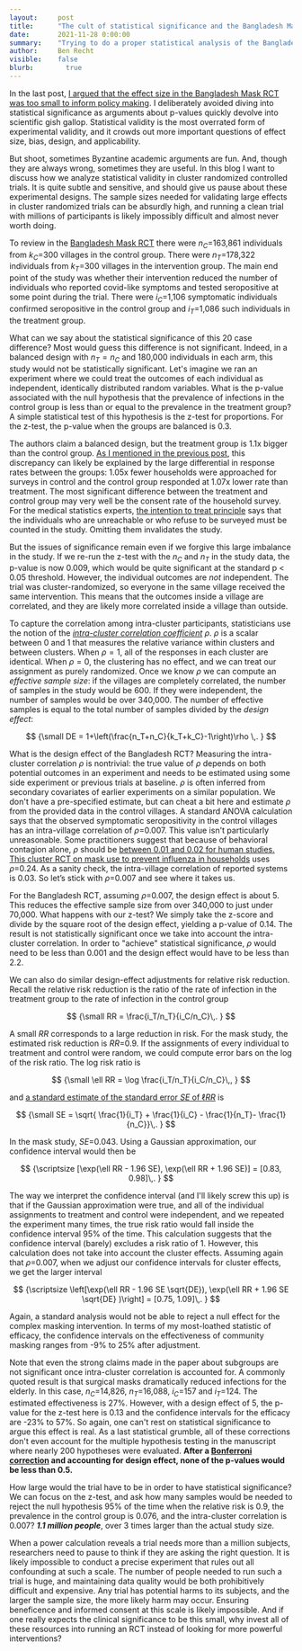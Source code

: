 ```yaml
---
layout:     post
title:      "The cult of statistical significance and the Bangladesh Mask RCT."
date:       2021-11-28 0:00:00
summary:    "Trying to do a proper statistical analysis of the Bangladesh Mask RCT taking into account cluster design effects."
author:     Ben Recht
visible:    false
blurb: 		  true
---
```


In the last post, [I argued that the effect size in the Bangladesh Mask RCT was too small to inform policy making](https://www.argmin.net/2021/11/23/mask-rct-revisited/). I deliberately avoided diving into statistical significance as arguments about p-values quickly devolve into scientific gish gallop. Statistical validity is the most overrated form of experimental validity, and it crowds out more important questions of effect size, bias, design, and applicability.

But shoot, sometimes Byzantine academic arguments are fun. And, though they are always wrong, sometimes they are useful. In this blog I want to discuss how we analyze statistical validity in cluster randomized controlled trials. It is quite subtle and sensitive, and should give us pause about these experimental designs. The sample sizes needed for validating large effects in cluster randomized trials can be absurdly high, and running a clean trial with millions of participants is likely impossibly difficult and almost never worth doing.

To review in the [Bangladesh Mask RCT](https://www.poverty-action.org/sites/default/files/publications/Mask_Second_Stage_Paper_20211108.pdf.pdf) there were $n_C=$163,861 individuals from $k_C=$300 villages in the control group. There were $n_T=$178,322 individuals from $k_T=$300 villages in the intervention group. The main end point of the study was whether their intervention reduced the number of individuals who reported covid-like symptoms and tested seropositive at some point during the trial. There were $i_C=$1,106 symptomatic individuals confirmed seropositive in the control group and $i_T=$1,086 such individuals in the treatment group.

What can we say about the statistical significance of this 20 case difference? Most would guess this difference is not significant. Indeed, in a balanced design with $n_T=n_C$ and 180,000 individuals in each arm, this study would not be statistically significant. Let's imagine we ran an experiment where we could treat the outcomes of each individual as independent, identically distributed random variables. What is the p-value associated with the null hypothesis that the prevalence of infections in the control group is less than or equal to the prevalence in the treatment group? A simple statistical test of this hypothesis is the z-test for proportions. For the z-test, the p-value when the groups are balanced is 0.3.

The authors claim a balanced design, but the treatment group is 1.1x bigger than the control group. [As I mentioned in the previous post](https://www.argmin.net/2021/11/23/mask-rct-revisited/), this discrepancy can likely be explained by the large differential in response rates between the groups: 1.05x fewer households were approached for surveys in control and the control group responded at 1.07x lower rate than treatment. The most significant difference between the treatment and control group may very well be the consent rate of the household survey. For the medical statistics experts, [the intention to treat principle](https://en.wikipedia.org/wiki/Intention-to-treat_analysis) says that the  individuals who are unreachable or who refuse to be surveyed must be counted in the study. Omitting them invalidates the study.

But the issues of significance remain even if we forgive this large imbalance in the study. If we re-run the z-test with the $n_C$ and $n_T$ in the study data, the p-value is now 0.009, which would be quite significant at the standard p < 0.05 threshold. However, the individual outcomes are _not_ independent. The trial was cluster-randomized, so everyone in the same village received the same intervention. This means that the outcomes inside a village are correlated, and they are likely more correlated inside a village than outside.

To capture the correlation among intra-cluster participants, statisticians use the notion of the [_intra-cluster correlation coefficient_](https://www.povertyactionlab.org/resource/power-calculations) $\rho$. $\rho$ is a scalar between 0 and 1 that measures the relative variance within clusters and between clusters. When $\rho=1$, all of the responses in each cluster are identical. When $\rho=0$, the clustering has no effect, and we can treat our assignment as purely randomized. Once we know $\rho$ we can compute an _effective sample size_: if the villages are completely correlated, the number of samples in the study would be 600. If they were independent, the number of samples would be over 340,000. The number of effective samples is equal to the total number of samples divided by the _design effect_:

$$
{\small
    DE = 1+\left(\frac{n_T+n_C}{k_T+k_C}-1\right)\rho \,.
}
$$

What is the design effect of the Bangladesh RCT? Measuring the intra-cluster correlation $\rho$ is nontrivial: the true value of $\rho$ depends on both potential outcomes in an experiment and needs to be estimated using some side experiment or previous trials at baseline. $\rho$ is often inferred from secondary covariates of earlier experiments on a similar population. We don't have a pre-specified estimate, but can cheat a bit here and estimate $\rho$ from the provided data in the control villages. A standard ANOVA calculation says that the observed symptomatic seropositivity in the control villages has an intra-village correlation of $\rho=$0.007. This value isn't particularly unreasonable. Some practitioners suggest that because of behavioral contagion alone, $\rho$ should be [between 0.01 and 0.02 for human studies.](https://www.ncbi.nlm.nih.gov/pmc/articles/PMC1466680) [This cluster RCT on mask use to prevent influenza in households](https://journals.plos.org/plosone/article?id=10.1371/journal.pone.0013998#pone.0013998-Carrat2) uses $\rho=$0.24.  As a sanity check, the intra-village correlation of reported systems is 0.03. So let’s stick with $\rho=$0.007 and see where it takes us.

For the Bangladesh RCT, assuming $\rho=$0.007, the design effect is about 5. This reduces the effective sample size from over 340,000 to just under 70,000. What happens with our z-test? We simply take the z-score and divide by the square root of the design effect, yielding a p-value of 0.14. The result is not statistically significant once we take into account the intra-cluster correlation. In order to "achieve" statistical significance, $\rho$ would need to be less than 0.001 and the design effect would have to be less than 2.2.

We can also do similar design-effect adjustments for relative risk reduction. Recall the relative risk reduction is the ratio of the rate of infection in the treatment group to the rate of infection in the control group

$$
{\small
    RR = \frac{i_T/n_T}{i_C/n_C}\,.
}
$$

A small $RR$ corresponds to a large reduction in risk. For the mask study, the estimated risk reduction is $RR=$0.9.  If the assignments of every individual to treatment and control were random, we could compute error bars on the log of the risk ratio. The log risk ratio is

$$
{\small
    \ell RR = \log \frac{i_T/n_T}{i_C/n_C}\,,
}
$$

and [a standard estimate of the standard error $SE$ of $\ell RR$](https://en.wikipedia.org/wiki/Relative_risk#Inference) is

$$
{\small
    SE = \sqrt{ \frac{1}{i_T} + \frac{1}{i_C} - \frac{1}{n_T}- \frac{1}{n_C}}\,.
}
$$

In the mask study, $SE=$0.043. Using a Gaussian approximation, our confidence interval would then be

$$
{\scriptsize
    [\exp(\ell RR - 1.96 SE), \exp(\ell RR + 1.96 SE)] = [0.83, 0.98]\,.
}
$$

The way we interpret the confidence interval (and I'll likely screw this up) is that if the Gaussian approximation were true, and all of the individual assignments to treatment and control were independent, and we repeated the experiment many times, the true risk ratio would fall inside the confidence interval 95% of the time. This calculation suggests that the confidence interval (barely) excludes a risk ratio of 1. However, this calculation does not take into account the cluster effects.  Assuming again that $\rho=$0.007, when we adjust our confidence intervals for cluster effects, we get the larger interval

$$
{\scriptsize
    \left[\exp(\ell RR - 1.96 SE \sqrt{DE}), \exp(\ell RR + 1.96 SE \sqrt{DE} )\right] = [0.75, 1.09]\,.
}
$$

Again, a standard analysis would not be able to reject a null effect for the complex masking intervention. In terms of my most-loathed statistic of efficacy, the confidence intervals on the effectiveness of community masking ranges from -9% to 25% after adjustment.

Note that even the strong claims made in the paper about subgroups are not significant once intra-cluster correlation is accounted for. A commonly quoted result is that surgical masks dramatically reduced infections for the elderly. In this case, $n_C =$14,826, $n_T$=16,088, $i_C=$157 and $i_T=$124. The estimated effectiveness is 27%. However, with a design effect of 5, the p-value for the z-test here is 0.13 and the confidence intervals for the efficacy are -23% to 57%. So again, one can't rest on statistical significance to argue this effect is real. As a last statistical grumble, all of these corrections don't even account for the multiple hypothesis testing in the manuscript where nearly 200 hypotheses were evaluated. **After a [Bonferroni correction](https://en.wikipedia.org/wiki/Bonferroni_correction) and accounting for design effect, none of the p-values would be less than 0.5.**

How large would the trial have to be in order to have statistical significance? We can focus on the z-test, and ask how many samples would be needed to reject the null hypothesis 95% of the time when the relative risk is 0.9, the prevalence in the control group is 0.076, and the intra-cluster correlation is 0.007? **_1.1 million people_**, over 3 times larger than the actual study size.

When a power calculation reveals a trial needs more than a million subjects, researchers need to pause to think if they are asking the right question. It is likely impossible to conduct a precise experiment that rules out all confounding at such a scale. The number of people needed to run such a trial is huge, and maintaining data quality would be both prohibitively difficult and expensive. Any trial has potential harms to its subjects, and the larger the sample size, the more likely harm may occur. Ensuring beneficence and informed consent at this scale is likely impossible. And if one really expects the clinical significance to be this small, why invest all of these resources into running an RCT instead of looking for more powerful interventions?
